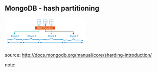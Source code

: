 ##  MongoDB - hash partitioning

<img src="../images/sharding-hash-based.png" height="50%" width="50%" style="background-color:white;"/>

source: http://docs.mongodb.org/manual/core/sharding-introduction/ 

note:
